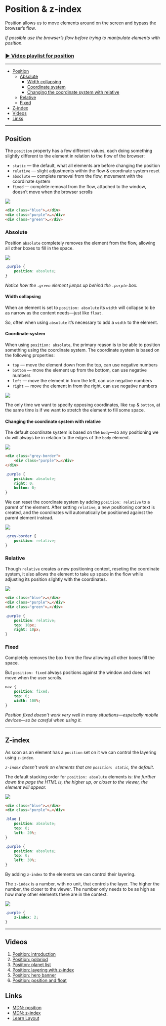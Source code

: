 # Position & z-index

Position allows us to move elements around on the screen and bypass the browser’s flow.

*If possible use the browser’s flow before trying to manipulate elements with position.*

### [▶ Video playlist for position](https://www.youtube.com/playlist?list=PLWjCJDeWfDdfWFmcHzFqGxGzzsx_8MPPP)

---

- [Position](#position)
	- [Absolute](#absolute)
		- [Width collapsing](#width-collapsing)
		- [Coordinate system](#coordinate-system)
		- [Changing the coordinate system with relative](#changing-the-coordinate-system-with-relative)
	- [Relative](#relative)
	- [Fixed](#fixed)
- [Z-index](#z-index)
- [Videos](#videos)
- [Links](#links)

---

## Position

The `position` property has a few different values, each doing something slightly different to the element in relation to the flow of the browser:

- `static` — the default, what all elements are before changing the position
- `relative` — slight adjustments within the flow & coordinate system reset
- `absolute` — complete removal from the flow, movement with the coordinate system
- `fixed` — complete removal from the flow, attached to the window, doesn’t move when the browser scrolls

![](readme-screenshots/static-default.png)

```html
<div class="blue">…</div>
<div class="purple">…</div>
<div class="green">…</div>
```

### Absolute

Position `absolute` completely removes the element from the flow, allowing all other boxes to fill in the space.

![](readme-screenshots/absolute.png)

```css
.purple {
	position: absolute;
}
```

*Notice how the `.green` element jumps up behind the `.purple` box.*

#### Width collapsing

When an element is set to `position: absolute` its `width` will collapse to be as narrow as the content needs—just like `float`.

So, often when using `absolute` it’s necessary to add a `width` to the element.

#### Coordinate system

When using `position: absolute`, the primary reason is to be able to position something using the coordinate system. The coordinate system is based on the following properties:

- `top` — move the element down from the top, can use negative numbers
- `bottom` — move the element up from the bottom, can use negative numbers
- `left` — move the element in from the left, can use negative numbers
- `right` — move the element in from the right, can use negative numbers

![](readme-screenshots/coordinates.png)

The only time we want to specify opposing coordinates, like `top` & `bottom`, at the same time is if we want to stretch the element to fill some space.

#### Changing the coordinate system with relative

The default coordinate system is based on the `body`—so any positioning we do will always be in relation to the edges of the `body` element.

![](readme-screenshots/against-body.png)

```html
<div class="grey-border">
	<div class="purple">…</div>
</div>
```

```css
.purple {
	position: absolute;
	right: 0;
	bottom: 0;
}
```

We can reset the coordinate system by adding `position: relative` to a parent of the element. After setting `relative`, a new positioning context is created, and the coordinates will automatically be positioned against the parent element instead.

![](readme-screenshots/against-relative.png)

```css
.grey-border {
	position: relative;
}
```

### Relative

Though `relative` creates a new positioning context, reseting the coordinate system, it also allows the element to take up space in the flow while adjusting its position slightly with the coordinates.

![](readme-screenshots/relative.png)

```html
<div class="blue">…</div>
<div class="purple">…</div>
<div class="green">…</div>
```

```css
.purple {
	position: relative;
	top: 10px;
	right: 10px;
}
```

### Fixed

Completely removes the box from the flow allowing all other boxes fill the space.

But `position: fixed` always positions against the window and does not move when the user scrolls.

```css
nav {
	position: fixed;
	top: 0;
	width: 100%;
}
```

*Position fixed doesn’t work very well in many situations—espeically mobile devices—so be careful when using it.*

---

## Z-index

As soon as an element has a `position` set on it we can control the layering using `z-index`.

*`z-index` doesn’t work on elements that are `position: static`, the default.*

The default stacking order for `position: absolute` elements is: *the further down the page the HTML is, the higher up, or closer to the viewer, the element will appear.*

![](readme-screenshots/default-stacking.png)

```html
<div class="blue">…</div>
<div class="purple">…</div>
```

```css
.blue {
	position: absolute;
	top: 0;
	left: 20%;
}

.purple {
	position: absolute;
	top: 0;
	left: 30%;
}
```

By adding `z-index` to the elements we can control their layering.

The `z-index` is a number, with no unit, that controls the layer. The higher the number, the closer to the viewer. The number only needs to be as high as how many other elements there are in the context.

![](readme-screenshots/z-index.png)

```css
.purple {
	z-index: 2;
}
```

---

## Videos

1. [Position: introduction](http://www.youtube.com/watch?v=jVWnfwOZPDI&list=PLWjCJDeWfDdfWFmcHzFqGxGzzsx_8MPPP&index=1)
2. [Position: polariod](http://www.youtube.com/watch?v=kNJuF4aVHEA&list=PLWjCJDeWfDdfWFmcHzFqGxGzzsx_8MPPP&index=2)
3. [Posiiton: planet list](http://www.youtube.com/watch?v=LU3BkaRVf_8&list=PLWjCJDeWfDdfWFmcHzFqGxGzzsx_8MPPP&index=3)
4. [Position: layering with z-index](https://www.youtube.com/watch?v=6VK4KLW0gS8&list=PLWjCJDeWfDdfWFmcHzFqGxGzzsx_8MPPP&index=4)
5. [Position: hero banner](https://www.youtube.com/watch?v=3MpEnd_rRuY&list=PLWjCJDeWfDdfWFmcHzFqGxGzzsx_8MPPP&index=5)
6. [Position: position and float](https://www.youtube.com/watch?v=wydLbIagYsI&list=PLWjCJDeWfDdfWFmcHzFqGxGzzsx_8MPPP&index=6)

## Links

- [MDN: position](https://developer.mozilla.org/en-US/docs/Web/CSS/position)
- [MDN: z-index](https://developer.mozilla.org/en-US/docs/Web/CSS/z-index)
- [Learn Layout](http://learnlayout.com/)
